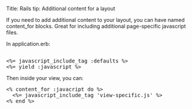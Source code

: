 Title: Rails tip: Additional content for a layout

If you need to add additional content to your layout, you can have named content_for blocks. Great for including additional page-specific javascript files.

In application.erb:
<pre LANG="rails">
<!-- snip -->
<%= javascript_include_tag :defaults %>
<%= yield :javascript %>
<!-- snip --></pre>
Then inside your view, you can:
<pre LANG="rails">
<% content_for :javacript do %>
  <%= javascript_include_tag 'view-specific.js' %>
<% end %></pre>